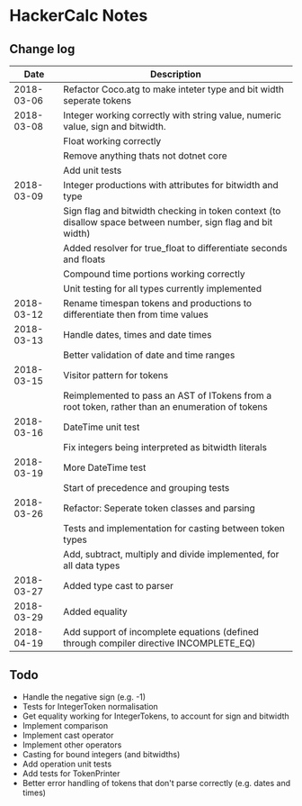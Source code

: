 HackerCalc Notes
================

Change log
----------

| Date          | Description                                                                                                  |
|---------------|--------------------------------------------------------------------------------------------------------------|
| 2018-03-06    | Refactor Coco.atg to make inteter type and bit width seperate tokens                                         |
| 2018-03-08    | Integer working correctly with string value, numeric value, sign and bitwidth.                               |
|               | Float working correctly                                                                                      |
|               | Remove anything thats not dotnet core                                                                        |
|               | Add unit tests                                                                                               |
| 2018-03-09    | Integer productions with attributes for bitwidth and type                                                    |
|               | Sign flag and bitwidth checking in token context (to disallow space between number, sign flag and bit width) |
|               | Added resolver for true_float to differentiate seconds and floats                                            |
|               | Compound time portions working correctly                                                                     |
|               | Unit testing for all types currently implemented                                                             |
| 2018-03-12    | Rename timespan tokens and productions to differentiate then from time values                                |
| 2018-03-13    | Handle dates, times and date times                                                                           |
|               | Better validation of date and time ranges                                                                    |
| 2018-03-15    | Visitor pattern for tokens                                                                                   |
|               | Reimplemented to pass an AST of ITokens from a root token, rather than an enumeration of tokens              |
| 2018-03-16    | DateTime unit test                                                                                           |
|               | Fix integers being interpreted as bitwidth literals                                                          |
| 2018-03-19    | More DateTime test                                                                                           |
|               | Start of precedence and grouping tests                                                                       |
| 2018-03-26    | Refactor: Seperate token classes and parsing                                                                 |
|               | Tests and implementation for casting between token types                                                     |
|               | Add, subtract, multiply and divide implemented, for all data types                                           |
| 2018-03-27    | Added type cast to parser                                                                                    |
| 2018-03-29    | Added equality                                                                                               |
| 2018-04-19    | Add support of incomplete equations (defined through compiler directive INCOMPLETE_EQ)                       |

Todo
----

* Handle the negative sign (e.g. -1)
* Tests for IntegerToken normalisation
* Get equality working for IntegerTokens, to account for sign and bitwidth
* Implement comparison
* Implement cast operator
* Implement other operators
* Casting for bound integers (and bitwidths)
* Add operation unit tests
* Add tests for TokenPrinter
* Better error handling of tokens that don't parse correctly (e.g. dates and times)
